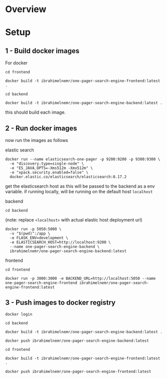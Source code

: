 # Overview


# Setup

## 1 - Build docker images

For docker

`cd frontend`

`docker build -t ibrahimelnemr/one-pager-search-engine-frontend:latest .`

`cd backend`

`docker build -t ibrahimelnemr/one-pager-search-engine-backend:latest .`


this should build each image. 

## 2 - Run docker images

now run the images as follows

elastic search
```
docker run --name elasticsearch-one-pager -p 9200:9200 -p 9300:9300 \
  -e "discovery.type=single-node" \
  -e "ES_JAVA_OPTS=-Xms512m -Xmx512m" \
  -e "xpack.security.enabled=false" \
  docker.elastic.co/elasticsearch/elasticsearch:8.17.2
```

get the elasticsearch host as this will be passed to the backend as a env variable. if running locally, will be running on the default host `localhost`

backend

`cd backend`

(note: replace `<localhost>` with actual elastic host deployment url)

```
docker run -p 5050:5000 \
  -v "$(pwd)":/app \
  -e FLASK_ENV=development \
  -e ELASTICSEARCH_HOST=http://localhost:9200 \
  --name one-pager-search-engine-backend \
  ibrahimelnemr/one-pager-search-engine-backend:latest
```

frontend

`cd frontend`

```
docker run -p 3000:3000 -e BACKEND_URL=http://localhost:5050 --name one-pager-search-engine-frontend ibrahimelnemr/one-pager-search-engine-frontend:latest
```

## 3 - Push images to docker registry

`docker login`

`cd backend`

`docker build -t ibrahimelnemr/one-pager-search-engine-backend:latest .`

`docker push ibrahimelnemr/one-pager-search-engine-backend:latest`

`cd frontend`

`docker build -t ibrahimelnemr/one-pager-search-engine-frontend:latest .`

`docker push ibrahimelnemr/one-pager-search-engine-frontend:latest`
